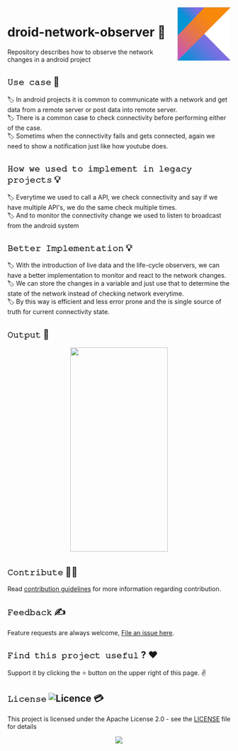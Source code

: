 <img src="https://github.com/devrath/devrath/blob/master/images/kotlin_logo.png" align="right" title="Kotlin Logo" width="120">

# droid-network-observer 🧞‍
Repository describes how to observe the network changes in a android project

## **`𝚄𝚜𝚎 𝚌𝚊𝚜𝚎`** 🚀
🏷️ In android projects it is common to communicate with a network and get data from a remote server or post data into remote server. </br>
🏷️ There is a common case to check connectivity before performing either of the case. </br>
🏷️ Sometims when the connectivity fails and gets connected, again we need to show a notification just like how youtube does. </br>

## **`𝙷𝚘𝚠 𝚠𝚎 𝚞𝚜𝚎𝚍 𝚝𝚘 𝚒𝚖𝚙𝚕𝚎𝚖𝚎𝚗𝚝 𝚒𝚗 𝚕𝚎𝚐𝚊𝚌𝚢 𝚙𝚛𝚘𝚓𝚎𝚌𝚝𝚜`** 💡
🏷️ Everytime we used to call a API, we check connectivity and say if we have multiple API's, we do the same check multiple times. </br>
🏷️ And to monitor the connectivity change we used to listen to broadcast from the android system</br>

## **`𝙱𝚎𝚝𝚝𝚎𝚛 𝙸𝚖𝚙𝚕𝚎𝚖𝚎𝚗𝚝𝚊𝚝𝚒𝚘𝚗`** 💡
🏷️ With the introduction of live data and the life-cycle observers, we can have a better implementation to monitor and react to the network changes. </br>
🏷️ We can store the changes in a variable and just use that to determine the state of the network instead of checking network everytime. </br>
🏷️ By this way is efficient and less error prone and the is single source of truth for current connectivity state. </br>

## **`𝙾𝚞𝚝𝚙𝚞𝚝`** 🧿
<p align="center">
<img src="https://github.com/devrath/droid-network-observer/blob/main/assets/recording.gif" width="220" height="460"/>
</p>

## **`𝙲𝚘𝚗𝚝𝚛𝚒𝚋𝚞𝚝𝚎`** 🙋‍♂️
Read [contribution guidelines](CONTRIBUTING.md) for more information regarding contribution.

## **`𝙵𝚎𝚎𝚍𝚋𝚊𝚌𝚔`** ✍️ 
Feature requests are always welcome, [File an issue here](https://github.com/devrath/droid-network-observer/issues/new).

## **`𝙵𝚒𝚗𝚍 𝚝𝚑𝚒𝚜 𝚙𝚛𝚘𝚓𝚎𝚌𝚝 𝚞𝚜𝚎𝚏𝚞𝚕`** ? ❤️
Support it by clicking the ⭐ button on the upper right of this page. ✌️

## **`𝙻𝚒𝚌𝚎𝚗𝚜𝚎`** ![Licence](https://img.shields.io/github/license/google/docsy) :credit_card:
This project is licensed under the Apache License 2.0 - see the [LICENSE](https://github.com/devrath/droid-network-observer/blob/main/LICENSE) file for details


<p align="center">
<a><img src="https://forthebadge.com/images/badges/built-for-android.svg"></a>
</p>

